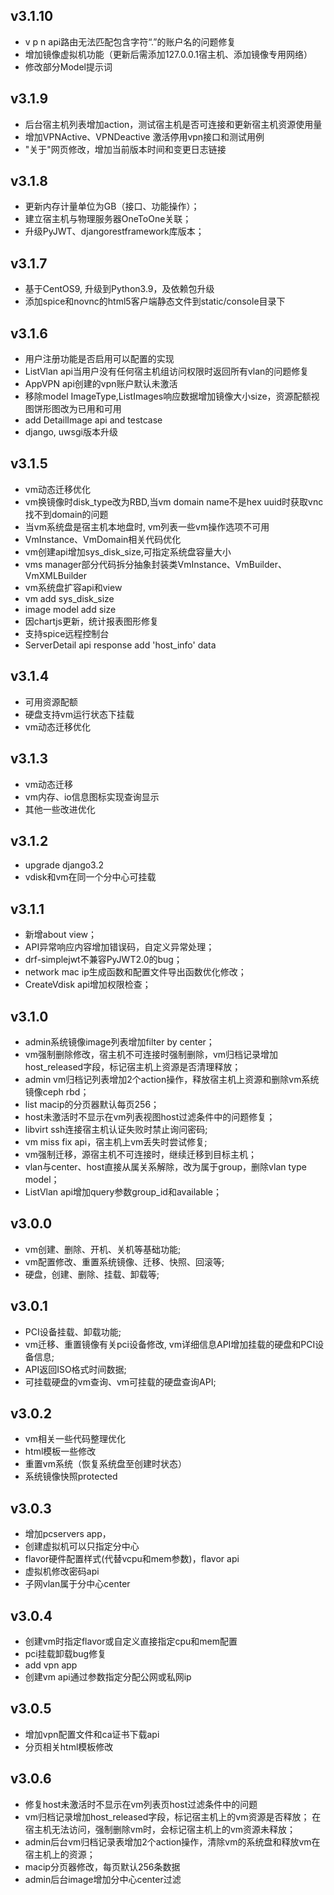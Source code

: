 ## v3.1.10   
* v p n api路由无法匹配包含字符“.”的账户名的问题修复  
* 增加镜像虚拟机功能（更新后需添加127.0.0.1宿主机、添加镜像专用网络）
* 修改部分Model提示词   

## v3.1.9
* 后台宿主机列表增加action，测试宿主机是否可连接和更新宿主机资源使用量   
* 增加VPNActive、VPNDeactive 激活停用vpn接口和测试用例  
* "关于"网页修改，增加当前版本时间和变更日志链接  

## v3.1.8
* 更新内存计量单位为GB（接口、功能操作）；
* 建立宿主机与物理服务器OneToOne关联；
* 升级PyJWT、djangorestframework库版本；

## v3.1.7
* 基于CentOS9, 升级到Python3.9，及依赖包升级  
* 添加spice和novnc的html5客户端静态文件到static/console目录下  

## v3.1.6
* 用户注册功能是否启用可以配置的实现  
* ListVlan api当用户没有任何宿主机组访问权限时返回所有vlan的问题修复  
* AppVPN api创建的vpn账户默认未激活  
* 移除model ImageType,ListImages响应数据增加镜像大小size，资源配额视图饼形图改为已用和可用  
* add DetailImage api and testcase  
* django, uwsgi版本升级  

## v3.1.5
* vm动态迁移优化  
* vm换镜像时disk_type改为RBD,当vm domain name不是hex uuid时获取vnc找不到domain的问题  
* 当vm系统盘是宿主机本地盘时, vm列表一些vm操作选项不可用  
* VmInstance、VmDomain相关代码优化  
* vm创建api增加sys_disk_size,可指定系统盘容量大小  
* vms manager部分代码拆分抽象封装类VmInstance、VmBuilder、VmXMLBuilder  
* vm系统盘扩容api和view  
* vm add sys_disk_size  
* image model add size  
* 因chartjs更新，统计报表图形修复  
* 支持spice远程控制台  
* ServerDetail api response add 'host_info' data  

## v3.1.4
* 可用资源配额 
* 硬盘支持vm运行状态下挂载 
* vm动态迁移优化

## v3.1.3
* vm动态迁移 
* vm内存、io信息图标实现查询显示 
* 其他一些改进优化

## v3.1.2
* upgrade django3.2 
* vdisk和vm在同一个分中心可挂载

## v3.1.1
* 新增about view；
* API异常响应内容增加错误码，自定义异常处理；
* drf-simplejwt不兼容PyJWT2.0的bug；
* network mac ip生成函数和配置文件导出函数优化修改；
* CreateVdisk api增加权限检查；

## v3.1.0
* admin系统镜像image列表增加filter by center；   
* vm强制删除修改，宿主机不可连接时强制删除，vm归档记录增加host_released字段，标记宿主机上资源是否清理释放；
* admin vm归档记列表增加2个action操作，释放宿主机上资源和删除vm系统镜像ceph rbd；
* list macip的分页器默认每页256；
* host未激活时不显示在vm列表视图host过滤条件中的问题修复；
* libvirt ssh连接宿主机认证失败时禁止询问密码;
* vm miss fix api，宿主机上vm丢失时尝试修复;
* vm强制迁移，源宿主机不可连接时，继续迁移到目标主机；
* vlan与center、host直接从属关系解除，改为属于group，删除vlan type model；
* ListVlan api增加query参数group_id和available；

## v3.0.0 
* vm创建、删除、开机、关机等基础功能;
* vm配置修改、重置系统镜像、迁移、快照、回滚等;
* 硬盘，创建、删除、挂载、卸载等;

## v3.0.1
* PCI设备挂载、卸载功能;
* vm迁移、重置镜像有关pci设备修改, vm详细信息API增加挂载的硬盘和PCI设备信息;
* API返回ISO格式时间数据;
* 可挂载硬盘的vm查询、vm可挂载的硬盘查询API;

## v3.0.2
* vm相关一些代码整理优化
* html模板一些修改
* 重置vm系统（恢复系统盘至创建时状态）
* 系统镜像快照protected

## v3.0.3
* 增加pcservers app，
* 创建虚拟机可以只指定分中心
* flavor硬件配置样式(代替vcpu和mem参数)，flavor api
* 虚拟机修改密码api
* 子网vlan属于分中心center

## v3.0.4
* 创建vm时指定flavor或自定义直接指定cpu和mem配置   
* pci挂载卸载bug修复   
* add vpn app   
* 创建vm api通过参数指定分配公网或私网ip   

## v3.0.5
* 增加vpn配置文件和ca证书下载api   
* 分页相关html模板修改  

## v3.0.6
* 修复host未激活时不显示在vm列表页host过滤条件中的问题
* vm归档记录增加host_released字段，标记宿主机上的vm资源是否释放；
  在宿主机无法访问，强制删除vm时，会标记宿主机上的vm资源未释放；
* admin后台vm归档记录表增加2个action操作，清除vm的系统盘和释放vm在宿主机上的资源；
* macip分页器修改，每页默认256条数据
* admin后台image增加分中心center过滤
